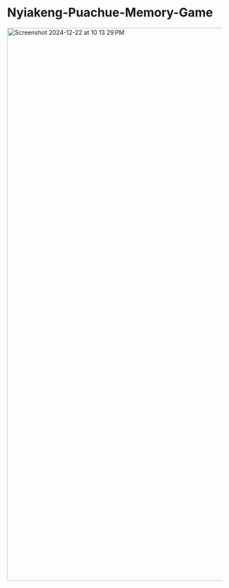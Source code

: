 # Nyiakeng-Puachue-Memory-Game
<img width="1292" alt="Screenshot 2024-12-22 at 10 13 29 PM" src="https://github.com/user-attachments/assets/bfda37c7-1568-48ba-8321-738c10a34e00" />
